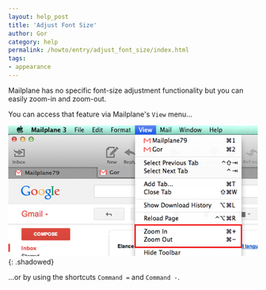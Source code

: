 ```yaml
---
layout: help_post
title: 'Adjust Font Size'
author: Gor
category: help
permalink: /howto/entry/adjust_font_size/index.html
tags:
- appearance
---
```


Mailplane has no specific font-size adjustment functionality but you can easily zoom-in and zoom-out.

You can access that feature via Mailplane's `View` menu...

![screen1](/assets/howto/2014-02-10-adjust_font_size/screen1.png){: .shadowed}

...or by using the shortcuts `Command =` and `Command -`.





